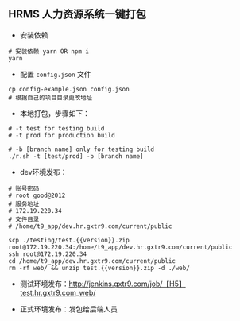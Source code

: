 ## HRMS 人力资源系统一键打包

* 安装依赖

```shell
# 安装依赖 yarn OR npm i
yarn
```

* 配置 `config.json` 文件

```shell
cp config-example.json config.json
# 根据自己的项目目录更改地址
```

* 本地打包，步骤如下：

```shell
# -t test for testing build
# -t prod for production build

# -b [branch name] only for testing build
./r.sh -t [test/prod] -b [branch name]
```

* dev环境发布：

```shell
# 账号密码
# root good@2012
# 服务地址
# 172.19.220.34
# 文件目录
# /home/t9_app/dev.hr.gxtr9.com/current/public

scp ./testing/test.{{version}}.zip root@172.19.220.34:/home/t9_app/dev.hr.gxtr9.com/current/public
ssh root@172.19.220.34
cd /home/t9_app/dev.hr.gxtr9.com/current/public
rm -rf web/ && unzip test.{{version}}.zip -d ./web/
```

* 测试环境发布：http://jenkins.gxtr9.com/job/【H5】test.hr.gxtr9.com_web/

* 正式环境发布：发包给后端人员

